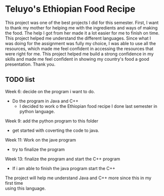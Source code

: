# Teluyo's Ethiopian Food Recipe

This project was one of the best projects I did for this semester. First, I want to thank my mother for helping me with the ingredients and ways of making the food. The help I got from her made it a lot easier for me to finish on time. This project helped me understand the different languages. Since what I was doing for the assignment was fully my choice, I was able to use all the resources, which made me feel confident in accessing the resources that were right for me. This project helped me build a strong confidence in my skills and made me feel confident in showing my country's food a good presentation. Thank you.

## TODO list
Week 6: decide on the program i want to do. 
- Do the program in Java and C++ 
    - I decided to work o the Ethiopian food recipe I done last semester in python language.

Week 9: add the python program to this folder
- get started with coverting the code to java.

Week 11: Work on the jave program
- try to finalize the program

Week 13: finalize the program and start the C++ program
- If i am able to finish the java program start the C++

The project will help me understand Java and C++ more since this in my first time  
using this language. 

